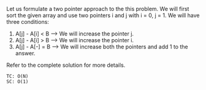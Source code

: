 Let us formulate a two pointer approach to the this problem.
We will first sort the given array and use two pointers i and j with i = 0, j = 1.
We will have three conditions:

1. A[j] - A[i] < B --> We will increase the pointer j.
2. A[j] - A[i] > B --> We will increase the pointer i.
3. A[j] - A[-] = B --> We will increase both the pointers and add 1 to the answer.

Refer to the complete solution for more details.

    
    TC: O(N)
    SC: O(1)